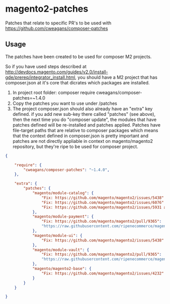 # magento2-patches
Patches that relate to specific PR's to be used with https://github.com/cweagans/composer-patches

## Usage

The patches have been created to be used for composer M2 projects.

So if you have used steps described at http://devdocs.magento.com/guides/v2.0/install-gde/prereq/integrator_install.html, 
you should have a M2 project that has composer.json at it's core that dicrates which packages are installed.

1. In project root folder: composer require cweagans/composer-patches=~1.4.0
2. Copy the patches you want to use under <project-root>/patches
3. The project composer.json should also already have an "extra" key defined. if you add new sub-key there called 
   "patches" (see above), then the next time you do "composer update", the modules that have patches defined will 
   be re-installed and patches applied. Patches have file-target paths that are relative to composer packages which 
   means that the context defined in composer.json is pretty important and patches are not directly appliable in context 
   on magento/magento2 repository, but they're ripe to be used for composer project.
   
```json
{

    "require": {
        "cweagans/composer-patches": "~1.4.0",
    },

    "extra": {
        "patches": {
            "magento/module-catalog": {
                "Fix: https://github.com/magento/magento2/issues/5438": "https://raw.githubusercontent.com/ripenecommerce/magento2-patches/master/Patch-Magento_Catalog-M2.1.0-image-attribute-backend-model-hardcoded-attribute-code-removal.patch",
                "Fix: https://github.com/magento/magento2/issues/6076": "https://raw.githubusercontent.com/ripenecommerce/magento2-patches/master/Patch-Magento_Catalog-0001-MAGETWO-54223-CMS-Widgets-Catalog-Category-Link-widg.patch",
                "Fix: https://github.com/magento/magento2/issues/5931 and https://github.com/magento/magento2/issues/5612": "https://raw.githubusercontent.com/ripenecommerce/magento2-patches/master/Patch-Magento_Catalog-M2.1.5-MAGETWO-56410-MAGETWO-56411-github-issues-5931-5612.patch"
            },
            "magento/module-payment": {
                "Fix: https://github.com/magento/magento2/pull/9365":
                "https://raw.githubusercontent.com/ripenecommerce/magento2-patches/master/Patch-Magento_Payment-M2.1.3-MAGETWO-60351-optimize-payment-methods-checkout.patch"
            },
            "magento/module-ui": {
                "Fix: https://github.com/magento/magento2/issues/5438": "https://raw.githubusercontent.com/ripenecommerce/magento2-patches/master/Patch-Magento_Ui-M2.1.0-allow-backend-to-know-the-origin-input-of-the-upload-request.patch"
            },
            "magento/module-vault": {
                "Fix: https://github.com/magento/magento2/pull/9365":
                "https://raw.githubusercontent.com/ripenecommerce/magento2-patches/master/Patch-Magento_Vault-M2.1.3-MAGETWO-60351-optimize-payment-methods-checkout.patch"
            },
            "magento/magento2-base": {
                "Fix: https://github.com/magento/magento2/issues/4232": "https://raw.githubusercontent.com/ripenecommerce/magento2-patches/master/Patch-Magento_Base-0001-MAGETWO-52850-GitHub-UTF-8-special-character-issue-i.patch"
            }
        }
    }

}
```
